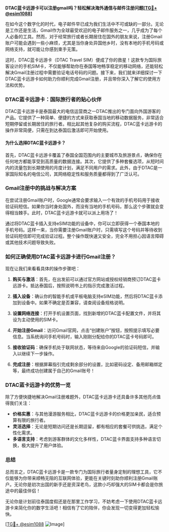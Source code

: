 **DTAC蓝卡远游卡可以注册gmail吗？轻松解决海外通信与邮件注册问题[[TG💪+ @esim1088](https://t.me/s/esim1088)]**

在如今这个数字化的时代，电子邮件早已成为我们生活中不可或缺的一部分。无论是工作还是生活，Gmail作为全球最受欢迎的电子邮件服务之一，几乎成为了每个人必备的工具。然而，对于经常旅行或者长期居住在国外的朋友来说，注册Gmail账户可能会遇到一些小麻烦，尤其是当你身处异国他乡时，没有本地的手机号码或网络支持，就可能让你感到束手无策。

这时，DTAC蓝卡远游卡（DTAC Travel SIM）便成了你的救星！这款专为国际旅客设计的手机SIM卡，不仅能够帮助你在泰国等地畅享稳定的移动网络，还能轻松解决Gmail注册过程中需要验证电话号码的问题。接下来，我们就来详细探讨一下DTAC蓝卡远游卡如何助力你顺利完成Gmail注册，并且带你深入了解它的使用方法和优势。

### DTAC蓝卡远游卡：国际旅行者的贴心伙伴

DTAC蓝卡远游卡是泰国最大的电信运营商之一DTAC推出的专门面向外国游客的产品。它提供了一种简单、便捷的方式来获取泰国当地的移动数据服务，非常适合短期停留或长期居住的旅行者。相比起其他复杂的购买流程，DTAC蓝卡远游卡的操作非常简便，只需在到达泰国后激活即可开始使用。

#### 为什么选择DTAC蓝卡远游卡？

首先，DTAC蓝卡远游卡覆盖了泰国全国范围内的主要城市及旅游景点，确保你在任何地方都能享受到高质量的数据连接。其次，它提供了多种套餐选项，从短时间内的流量包到长期使用的月度计划，满足不同用户的需求。此外，由于DTAC是一家国际知名的电信公司，其网络稳定性和服务质量都得到了广泛认可。

### Gmail注册中的挑战与解决方案

在尝试注册Gmail账户时，Google通常会要求输入一个有效的手机号码用于接收验证码短信。如果你当时身处国外，而没有当地的手机号码，那么这个步骤就会变得相当棘手。此时，DTAC蓝卡远游卡就可以派上用场了！

通过将DTAC蓝卡插入支持eSIM功能的设备中，你可以立即获得一个泰国本地的手机号码。这样一来，当你需要注册Gmail账户时，只需填写这个号码并等待收到验证码短信即可完成验证过程。整个操作既快速又安全，完全不用担心因语言障碍或其他技术问题导致失败。

### 如何正确使用DTAC蓝卡远游卡进行Gmail注册？

现在让我们来看看具体的操作步骤吧：

1. **购买与激活**：首先，在出发前可以通过官方网站或授权经销商预订DTAC蓝卡远游卡。抵达泰国后，按照说明书上的指示完成激活过程。
   
2. **插入设备**：确认你的智能手机或平板电脑支持eSIM功能，然后将DTAC蓝卡添加到设备中。如果不确定是否兼容，请查阅设备规格说明。

3. **设置网络连接**：打开手机设置页面，找到新增的DTAC蓝卡配置文件，并将其设为主动使用的SIM卡。

4. **开始注册Gmail**：访问Gmail官网，点击“创建账户”按钮，按照提示填写必要信息。当系统询问手机号码时，输入刚刚分配给你的DTAC蓝卡号码即可。

5. **接收验证码**：确保手机处于联网状态，等待来自Google的验证码短信，并输入以继续下一步操作。

6. **完成注册**：根据屏幕指引完成剩余部分的设置，比如密码设定、备用邮箱绑定等，最终成功创建属于自己的Gmail账号！

### DTAC蓝卡远游卡的优势一览

除了方便快捷地解决Gmail注册难题外，DTAC蓝卡远游卡还具备许多其他亮点值得我们关注：

- **价格实惠**：与其他漫游服务相比，DTAC蓝卡远游卡的价格更加亲民，适合预算有限的旅行者。
- **灵活选择**：无论是短期访问还是长期逗留，都有相应的套餐可供挑选，满足个性化需求。
- **多语言支持**：考虑到游客群体的文化多样性，DTAC蓝卡界面支持多种语言切换，极大提升了用户体验。

### 总结

总而言之，DTAC蓝卡远游卡是一款专门为国际旅行者量身定制的理想工具，它不仅能够为你带来顺畅无阻的互联网体验，更能在关键时刻助你顺利注册Gmail账户。无论你是初次出国的新手还是资深老鸟，这款小巧却强大的SIM卡都会是你旅途中的最佳伴侣！

无论你是计划前往泰国度假还是在那里工作学习，不妨考虑一下使用DTAC蓝卡远游卡来简化你的数字生活吧！相信有了它的陪伴，你会发现一切变得更加轻松愉快。

[[TG💪+ @esim1088](https://t.me/s/esim1088) ![Image](https://i.postimg.cc/4NQfJmqS/Snipaste-2025-05-13-00-14-12.png)]